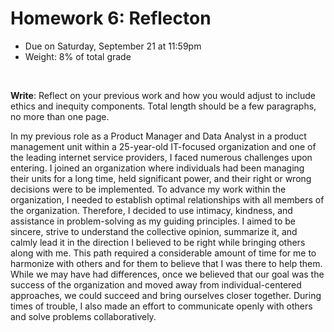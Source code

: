 # Homework 6: Reflecton

- Due on Saturday, September 21 at 11:59pm
- Weight: 8% of total grade

<br>

**Write**: Reflect on your previous work and how you would adjust to include ethics and inequity components. Total length should be a few paragraphs, no more than one page.

In my previous role as a Product Manager and Data Analyst in a product management unit within a 25-year-old IT-focused organization and one of the leading internet service providers, I faced numerous challenges upon entering. 
I joined an organization where individuals had been managing their units for a long time, held significant power, and their right or wrong decisions were to be implemented. To advance my work within the organization, I needed to establish optimal relationships with all members of the organization. Therefore, I decided to use intimacy, kindness, and assistance in problem-solving as my guiding principles.
 I aimed to be sincere, strive to understand the collective opinion, summarize it, and calmly lead it in the direction I believed to be right while bringing others along with me. This path required a considerable amount of time for me to harmonize with others and for them to believe that I was there to help them. 
While we may have had differences, once we believed that our goal was the success of the organization and moved away from individual-centered approaches, we could succeed and bring ourselves closer together. During times of trouble, I also made an effort to communicate openly with others and solve problems collaboratively.
